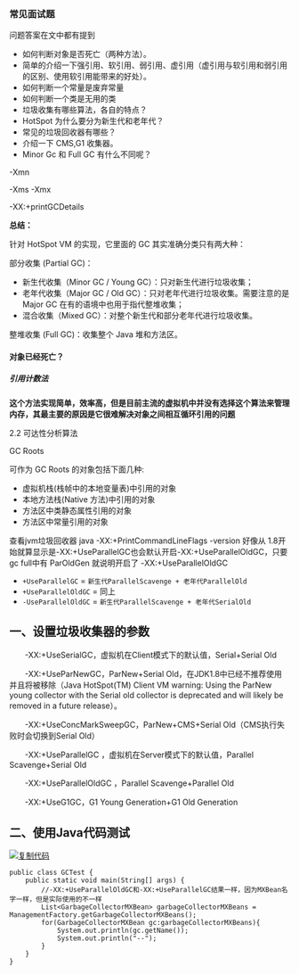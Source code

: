 ### 常见面试题

问题答案在文中都有提到

- 如何判断对象是否死亡（两种方法）。
- 简单的介绍一下强引用、软引用、弱引用、虚引用（虚引用与软引用和弱引用的区别、使用软引用能带来的好处）。
- 如何判断一个常量是废弃常量
- 如何判断一个类是无用的类
- 垃圾收集有哪些算法，各自的特点？
- HotSpot 为什么要分为新生代和老年代？
- 常见的垃圾回收器有哪些？
- 介绍一下 CMS,G1 收集器。
- Minor Gc 和 Full GC 有什么不同呢？













-Xmn

-Xms -Xmx



-XX:+printGCDetails

**总结：**

针对 HotSpot VM 的实现，它里面的 GC 其实准确分类只有两大种：

部分收集 (Partial GC)：

- 新生代收集（Minor GC / Young GC）：只对新生代进行垃圾收集；
- 老年代收集（Major GC / Old GC）：只对老年代进行垃圾收集。需要注意的是 Major GC 在有的语境中也用于指代整堆收集；
- 混合收集（Mixed GC）：对整个新生代和部分老年代进行垃圾收集。

整堆收集 (Full GC)：收集整个 Java 堆和方法区。



#### 对象已经死亡？



##### 引用计数法

**这个方法实现简单，效率高，但是目前主流的虚拟机中并没有选择这个算法来管理内存，其最主要的原因是它很难解决对象之间相互循环引用的问题**



2.2 可达性分析算法

GC Roots

可作为 GC Roots 的对象包括下面几种:

- 虚拟机栈(栈帧中的本地变量表)中引用的对象
- 本地方法栈(Native 方法)中引用的对象
- 方法区中类静态属性引用的对象
- 方法区中常量引用的对象









查看jvm垃圾回收器
java -XX:+PrintCommandLineFlags -version
好像从 1.8开始就算显示是-XX:+UseParallelGC也会默认开启-XX:+UseParallelOldGC，只要gc full中有 ParOldGen 就说明开启了 -XX:+UseParallelOldGC





- `+UseParallelGC` = `新生代ParallelScavenge + 老年代ParallelOld`
- `+UseParallelOldGC` = 同上
- `-UseParallelOldGC` = `新生代ParallelScavenge + 老年代SerialOld`





## 一、设置垃圾收集器的参数

　　-XX:+UseSerialGC，虚拟机在Client模式下的默认值，Serial+Serial Old

　　-XX:+UseParNewGC，ParNew+Serial Old，在JDK1.8中已经不推荐使用并且将被移除（Java HotSpot(TM) Client VM warning: Using the ParNew young collector with the Serial old collector is deprecated and will likely be removed in a future release）。

　　-XX:+UseConcMarkSweepGC，ParNew+CMS+Serial Old（CMS执行失败时会切换到Serial Old）

　　-XX:+UseParallelGC ，虚拟机在Server模式下的默认值，Parallel Scavenge+Serial Old

　　-XX:+UseParallelOldGC ，Parallel Scavenge+Parallel Old

　　-XX:+UseG1GC，G1 Young Generation+G1 Old Generation

## 二、使用Java代码测试

[![复制代码](https://common.cnblogs.com/images/copycode.gif)](javascript:void(0);)

```
public class GCTest {
    public static void main(String[] args) {
        //-XX:+UseParallelOldGC和-XX:+UseParallelGC结果一样，因为MXBean名字一样，但是实际使用的不一样 
        List<GarbageCollectorMXBean> garbageCollectorMXBeans = ManagementFactory.getGarbageCollectorMXBeans();
        for(GarbageCollectorMXBean gc:garbageCollectorMXBeans){
            System.out.println(gc.getName());
            System.out.println("--");
        }
    }
}
```

